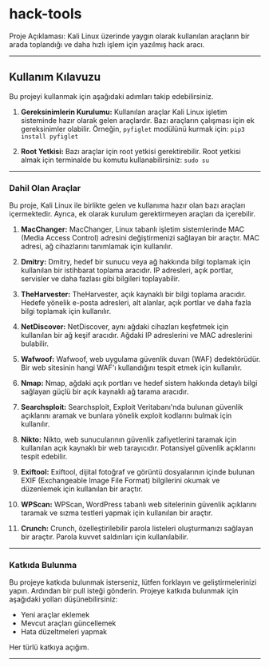 # hack-tools

Proje Açıklaması: Kali Linux üzerinde yaygın olarak kullanılan araçların bir arada toplandığı ve daha hızlı işlem için yazılmış hack aracı.

---

## Kullanım Kılavuzu

Bu projeyi kullanmak için aşağıdaki adımları takip edebilirsiniz.

1. **Gereksinimlerin Kurulumu:** Kullanılan araçlar Kali Linux işletim sisteminde hazır olarak gelen araçlardır. Bazı araçların çalışması için ek gereksinimler olabilir. Örneğin, `pyfiglet` modülünü kurmak için:
`pip3 install pyfiglet`

2. **Root Yetkisi:** Bazı araçlar için root yetkisi gerektirebilir. Root yetkisi almak için terminalde bu komutu kullanabilirsiniz: `sudo su`


---

### Dahil Olan Araçlar

Bu proje, Kali Linux ile birlikte gelen ve kullanıma hazır olan bazı araçları içermektedir. Ayrıca, ek olarak kurulum gerektirmeyen araçları da içerebilir.

1. **MacChanger:** MacChanger, Linux tabanlı işletim sistemlerinde MAC (Media Access Control) adresini değiştirmenizi sağlayan bir araçtır. MAC adresi, ağ cihazlarını tanımlamak için kullanılır.

2. **Dmitry:** Dmitry, hedef bir sunucu veya ağ hakkında bilgi toplamak için kullanılan bir istihbarat toplama aracıdır. IP adresleri, açık portlar, servisler ve daha fazlası gibi bilgileri toplayabilir.

3. **TheHarvester:** TheHarvester, açık kaynaklı bir bilgi toplama aracıdır. Hedefe yönelik e-posta adresleri, alt alanlar, açık portlar ve daha fazla bilgi toplamak için kullanılır.

4. **NetDiscover:** NetDiscover, aynı ağdaki cihazları keşfetmek için kullanılan bir ağ keşif aracıdır. Ağdaki IP adreslerini ve MAC adreslerini bulabilir.

5. **Wafwoof:** Wafwoof, web uygulama güvenlik duvarı (WAF) dedektörüdür. Bir web sitesinin hangi WAF'ı kullandığını tespit etmek için kullanılır.

6. **Nmap:** Nmap, ağdaki açık portları ve hedef sistem hakkında detaylı bilgi sağlayan güçlü bir açık kaynaklı ağ tarama aracıdır.

7. **Searchsploit:** Searchsploit, Exploit Veritabanı'nda bulunan güvenlik açıklarını aramak ve bunlara yönelik exploit kodlarını bulmak için kullanılır.

8. **Nikto:** Nikto, web sunucularının güvenlik zafiyetlerini taramak için kullanılan açık kaynaklı bir web tarayıcıdır. Potansiyel güvenlik açıklarını tespit edebilir.

9. **Exiftool:** Exiftool, dijital fotoğraf ve görüntü dosyalarının içinde bulunan EXIF (Exchangeable Image File Format) bilgilerini okumak ve düzenlemek için kullanılan bir araçtır.

10. **WPScan:** WPScan, WordPress tabanlı web sitelerinin güvenlik açıklarını taramak ve sızma testleri yapmak için kullanılan bir araçtır.

11. **Crunch:** Crunch, özelleştirilebilir parola listeleri oluşturmanızı sağlayan bir araçtır. Parola kuvvet saldırıları için kullanılabilir.

---

### Katkıda Bulunma

Bu projeye katkıda bulunmak isterseniz, lütfen forklayın ve geliştirmelerinizi yapın. Ardından bir pull isteği gönderin. Projeye katkıda bulunmak için aşağıdaki yolları düşünebilirsiniz:

- Yeni araçlar eklemek
- Mevcut araçları güncellemek
- Hata düzeltmeleri yapmak

Her türlü katkıya açığım.

---